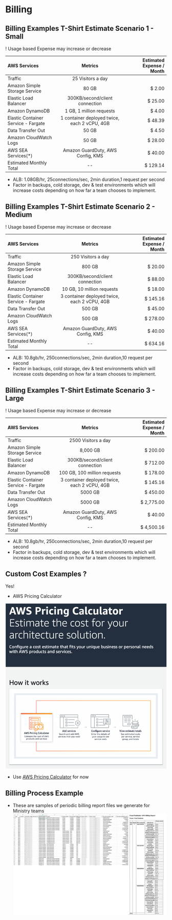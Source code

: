 # Billing




## Billing Examples T-Shirt Estimate Scenario 1 - Small
! Usage based Expense may increase or decrease

| AWS Services      | Metrics | Estimated Expense / Month     |
| :---        |    :----:   |          ---: |
| Traffic    | 25 Visitors a day      |  |
| Amazon Simple Storage Service    | 80 GB      | $ 2.00  |
| Elastic Load Balancer    | 300KB/second/client connection      | $ 25.00  |
| Amazon DynamoDB    | 1 GB, 1 million requests      | $ 4.00  |
| Elastic Container Service - Fargate    | 1 container deployed twice, each 2 vCPU, 4GB      | $ 48.39  |
| Data Transfer Out   | 50 GB      | $ 4.50  |
| Amazon CloudWatch Logs   | 50 GB      | $ 28.00  |
| AWS SEA Services(*)   | Amazon GuardDuty, AWS Config, KMS      | $ 40.00  |
| Estimated Monthly Total   | --     | $ 129.14  |

 * ALB: 1.08GB/hr, 25connections/sec, 2min duration,1 request per second
 * Factor in backups, cold storage, dev & test environments which will increase costs depending on how far a team chooses to implement.

## Billing Examples T-Shirt Estimate Scenario 2 - Medium
! Usage based Expense may increase or decrease

| AWS Services      | Metrics | Estimated Expense / Month     |
| :---        |    :----:   |          ---: |
| Traffic    | 250 Visitors a day      |  |
| Amazon Simple Storage Service    | 800 GB      | $ 20.00  |
| Elastic Load Balancer    | 300KB/second/client connection      | $ 88.00  |
| Amazon DynamoDB    | 10 GB, 10 million requests      | $ 18.00  |
| Elastic Container Service - Fargate    | 3 container deployed twice, each 2 vCPU, 4GB      | $ 145.16  |
| Data Transfer Out   | 500 GB      | $ 45.00  |
| Amazon CloudWatch Logs   | 500 GB      | $ 278.00  |
| AWS SEA Services(*)   | Amazon GuardDuty, AWS Config, KMS      | $ 40.00  |
| Estimated Monthly Total   | --     | $ 634.16  |
 * ALB: 10.8gb/hr, 250connections/sec, 2min duration,10 request per second
 * Factor in backups, cold storage, dev & test environments which will increase costs depending on how far a team chooses to implement.


## Billing Examples T-Shirt Estimate Scenario 3 - Large
! Usage based Expense may increase or decrease

| AWS Services      | Metrics | Estimated Expense / Month     |
| :---        |    :----:   |          ---: |
| Traffic    | 2500 Visitors a day      |  |
| Amazon Simple Storage Service    | 8,000 GB      | $ 200.00  |
| Elastic Load Balancer    | 300KB/second/client connection      | $ 712.00  |
| Amazon DynamoDB    | 100 GB, 100 million requests      | $ 178.00  |
| Elastic Container Service - Fargate    | 3 container deployed twice, each 2 vCPU, 4GB      | $ 145.16  |
| Data Transfer Out   | 5000 GB      | $ 450.00  |
| Amazon CloudWatch Logs   | 5000 GB      | $ 2,775.00  |
| AWS SEA Services(*)   | Amazon GuardDuty, AWS Config, KMS      | $ 40.00  |
| Estimated Monthly Total   | --     | $ 4,500.16  |
 * ALB: 10.8gb/hr, 250connections/sec, 2min duration,10 request per second
 * Factor in backups, cold storage, dev & test environments which will increase costs depending on how far a team chooses to implement.
## Custom Cost Examples ?
 Yes!
    
 * AWS Pricing Calculator

 ![Screen Shot of the AWS Price Calculator page](./images/aws_cost_calculator.png)


* Use [AWS Pricing Calculator](https://calculator.aws) for now 
## Billing Process Example
 * These are samples of periodic billing report files we generate for Ministry teams
![sample monthly billing report](./images/billing.png)
